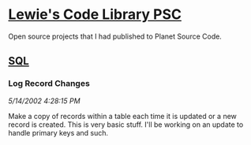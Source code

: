 # [Lewie's Code Library PSC](../../README.md)

Open source projects that I had published to Planet Source Code.

## [SQL](../README.md)

### Log Record Changes

*5/14/2002 4:28:15 PM*

Make a copy of records within a table each time it is updated or a new record is created. This is very basic stuff. I'll be working on an update to handle primary keys and such.


